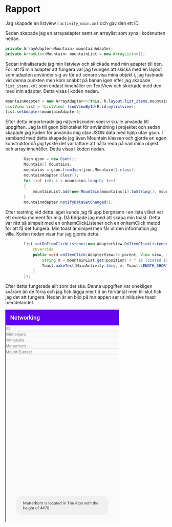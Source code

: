 # Rapport

Jag skapade en listview i `activity_main.xml` och gav den ett ID.

Sedan skapade jag en arrayadapter samt en arraylist som syns i kodsnutten nedan.

```java
private ArrayAdapter<Mountain> mountainAdapter;
private ArrayList<Mountain> mountainList = new ArrayList<>();
```

Sedan initialiserade jag min listview och skickade med min adapter till den. För att få min adapter att fungera var jag tvungen att skicka med en layout som adapten använder sig av för att senare visa mina objekt i, jag fastnade vid denna punkten men kom snabbt på banan igen efter jag skapade `list_items.xml` som endast innehåller en TextView och skickade med den med min adapter. Detta visas i koden nedan.

```java
mountainAdapter = new ArrayAdapter<>(this, R.layout.list_items,mountainList);
ListView list = (ListView) findViewById(R.id.mylistview);
list.setAdapter(mountainAdapter);
```

Efter detta importerade jag nätverkskoden som vi skulle använda till uppgiften. Jag la till gson biblioteket för användning i projektet och sedan skapade jag koden för använda mig utav JSON data med hjälp utav gson. I samband med detta skapade jag även Mountain klassen och gjorde en egen konstruktor då jag tyckte det var lättare att hålla reda på vad mina objekt och array innehåller. Detta visas i koden nedan.

```java
        Gson gson = new Gson();
        Mountain[] mountains;
        mountains = gson.fromJson(json,Mountain[].class);
        mountainAdapter.clear();
        for (int i=0; i < mountains.length; i++)
        {
            mountainList.add(new Mountain(mountains[i].toString(), mountains[i].getLocation(), mountains[i].getHeight()));
        }
        mountainAdapter.notifyDataSetChanged();
```

Efter testning vid detta laget kunde jag få upp bergnamn i en lista vilket var ett eureka moment för mig. Då började jag med att skapa min toast. Detta var rätt så simpelt med en onItemClickListener och en onItemClick metod för att få det fungera. Min toast är simpel men får ut den information jag ville. Koden nedan visar hur jag gjorde detta.

```java
        list.setOnItemClickListener(new AdapterView.OnItemClickListener(){
            @Override
            public void onItemClick(AdapterView<?> parent, View view, int position, long id){
                String m = mountainList.get(position) + " is located in " + mountainList.get(position).getLocation() + " with the height of " + mountainList.get(position).getHeight();
                Toast.makeText(MainActivity.this, m, Toast.LENGTH_SHORT).show();
            }
        });
```

Efter detta fungerade allt som det ska. Denna uppgiften var onekligen svårare än de förra och jag fick lägga mer tid än förväntat men till slut fick jag det att fungera. Nedan är en bild på hur appen ser ut inklusive toast meddelandet.

![Toast](screenshot_1.png)